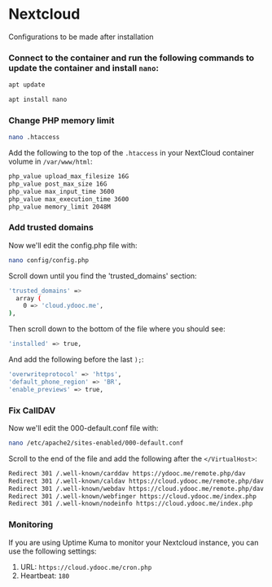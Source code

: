 # Nextcloud

Configurations to be made after installation

### Connect to the container and run the following commands to update the container and install `nano`:

```bash
apt update
```

```bash
apt install nano
```

### Change PHP memory limit

```bash
nano .htaccess
```

Add the following to the top of the `.htaccess` in your NextCloud container volume in `/var/www/html`:

```bash
php_value upload_max_filesize 16G
php_value post_max_size 16G
php_value max_input_time 3600
php_value max_execution_time 3600
php_value memory_limit 2048M
```

### Add trusted domains

Now we'll edit the config.php file with:

```bash
nano config/config.php
```

Scroll down until you find the 'trusted_domains' section:

```bash
'trusted_domains' => 
  array (
    0 => 'cloud.ydooc.me',
),
```

Then scroll down to the bottom of the file where you should see:

```bash
'installed' => true,
```

And add the following before the last `);`:

```bash
'overwriteprotocol' => 'https',
'default_phone_region' => 'BR',
'enable_previews' => true,
```

### Fix CallDAV

Now we'll edit the 000-default.conf file with:

```bash
nano /etc/apache2/sites-enabled/000-default.conf
```

Scroll to the end of the file and add the following after the `</VirtualHost>`:

```bash
Redirect 301 /.well-known/carddav https://ydooc.me/remote.php/dav
Redirect 301 /.well-known/caldav https://cloud.ydooc.me/remote.php/dav
Redirect 301 /.well-known/webdav https://cloud.ydooc.me/remote.php/dav
Redirect 301 /.well-known/webfinger https://cloud.ydooc.me/index.php
Redirect 301 /.well-known/nodeinfo https://cloud.ydooc.me/index.php
```

### Monitoring

If you are using Uptime Kuma to monitor your Nextcloud instance, you can use the following settings:

1. URL: `https://cloud.ydooc.me/cron.php`
2. Heartbeat: `180`
